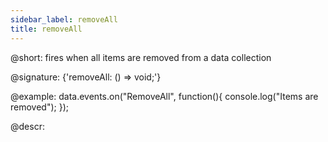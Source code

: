 ```yaml
---
sidebar_label: removeAll
title: removeAll
---          
```


@short: fires when all items are removed from a data collection

@signature: {'removeAll: () => void;'}

@example:
data.events.on("RemoveAll", function(){
	console.log("Items are removed");
});

@descr:
